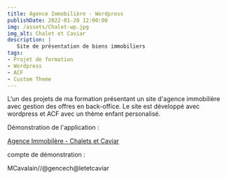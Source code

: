 ```yaml
---
title: Agence Immobilière - Wordpress
publishDate: 2022-01-20 12:00:00
img: /assets/Chalet-wp.jpg
img_alt: Chalet et Caviar
description: | 
   Site de présentation de biens immobiliers
tags:
- Projet de formation
- Wordpress
- ACF
- Custom Theme
---
```


L'un des projets de ma formation présentant un site d'agence immobilière avec gestion des offres en back-office.
Le site est développé avec wordpress et ACF avec un thème enfant personalisé. 

Démonstration de l'application :

<a href="https://sebdru.fr/ChaletWordpress/" target="_blank">Agence Immobilère - Chalets et Caviar</a>

compte de démonstration :

MCavalain//@gencech@letetcaviar



